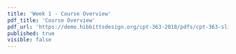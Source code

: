 ```yaml
---
title: 'Week 1 - Course Overview'
pdf_title: 'Course Overview'
pdf_url: 'https://demo.hibbittsdesign.org/cpt-363-2018/pdfs/cpt-363-slides-placeholder.pdf'
published: true
visible: false
---
```

